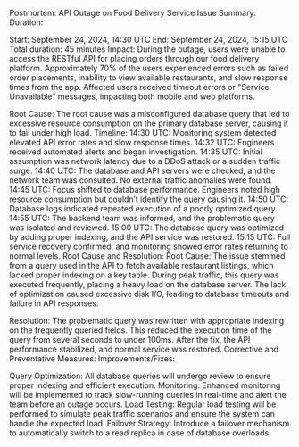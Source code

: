 Postmortem: API Outage on Food Delivery Service
Issue Summary:
Duration:

Start: September 24, 2024, 14:30 UTC
End: September 24, 2024, 15:15 UTC
Total duration: 45 minutes
Impact:
During the outage, users were unable to access the RESTful API for placing orders through our food delivery platform. Approximately 70% of the users experienced errors such as failed order placements, inability to view available restaurants, and slow response times from the app. Affected users received timeout errors or "Service Unavailable" messages, impacting both mobile and web platforms.

Root Cause:
The root cause was a misconfigured database query that led to excessive resource consumption on the primary database server, causing it to fail under high load.
Timeline:
14:30 UTC: Monitoring system detected elevated API error rates and slow response times.
14:32 UTC: Engineers received automated alerts and began investigation.
14:35 UTC: Initial assumption was network latency due to a DDoS attack or a sudden traffic surge.
14:40 UTC: The database and API servers were checked, and the network team was consulted. No external traffic anomalies were found.
14:45 UTC: Focus shifted to database performance. Engineers noted high resource consumption but couldn’t identify the query causing it.
14:50 UTC: Database logs indicated repeated execution of a poorly optimized query.
14:55 UTC: The backend team was informed, and the problematic query was isolated and reviewed.
15:00 UTC: The database query was optimized by adding proper indexing, and the API service was restored.
15:15 UTC: Full service recovery confirmed, and monitoring showed error rates returning to normal levels.
Root Cause and Resolution:
Root Cause:
The issue stemmed from a query used in the API to fetch available restaurant listings, which lacked proper indexing on a key table. During peak traffic, this query was executed frequently, placing a heavy load on the database server. The lack of optimization caused excessive disk I/O, leading to database timeouts and failure in API responses.

Resolution:
The problematic query was rewritten with appropriate indexing on the frequently queried fields. This reduced the execution time of the query from several seconds to under 100ms. After the fix, the API performance stabilized, and normal service was restored.
Corrective and Preventative Measures:
Improvements/Fixes:

Query Optimization: All database queries will undergo review to ensure proper indexing and efficient execution.
Monitoring: Enhanced monitoring will be implemented to track slow-running queries in real-time and alert the team before an outage occurs.
Load Testing: Regular load testing will be performed to simulate peak traffic scenarios and ensure the system can handle the expected load.
Failover Strategy: Introduce a failover mechanism to automatically switch to a read replica in case of database overloads.
